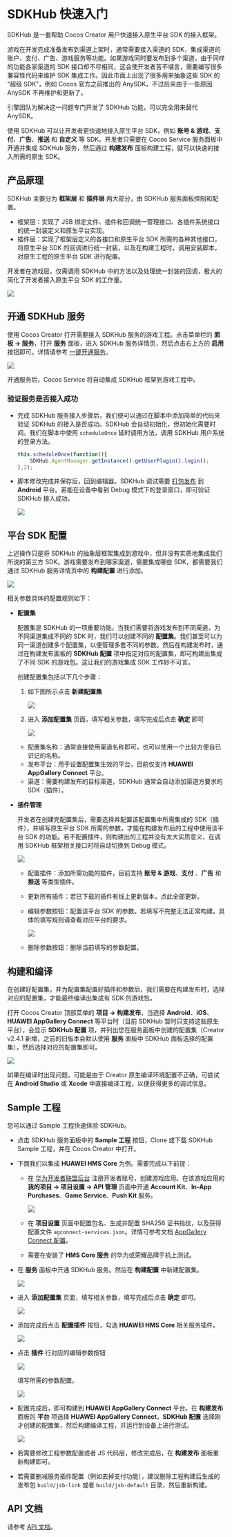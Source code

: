 # SDKHub 快速入门

SDKHub 是一套帮助 Cocos Creator 用户快速接入原生平台 SDK 的接入框架。

游戏在开发完成准备发布到渠道上架时，通常需要接入渠道的 SDK，集成渠道的账户、支付、广告、游戏服务等功能。如果游戏同时要发布到多个渠道，由于同样的功能各家渠道的 SDK 接口却不尽相同，这会使开发者苦不堪言，需要编写很多兼容性代码来维护 SDK 集成工作。因此市面上出现了很多用来抽象这些 SDK 的 “超级 SDK”，例如 Cocos 官方之前推出的 AnySDK，不过后来由于一些原因 AnySDK 不再维护和更新了。

引擎团队为解决这一问题专门开发了 SDKHub 功能，可以完全用来替代 AnySDK。

使用 SDKHub 可以让开发者更快速地接入原生平台 SDK，例如 **账号 & 游戏**、**支付**、**广告**、**推送** 和 **自定义** 等 SDK。开发者只需要在 Cocos Service 服务面板中开通并集成 SDKHub 服务，然后通过 **构建发布** 面板构建工程，就可以快速的接入所需的原生 SDK。

## 产品原理

SDKHub 主要分为 **框架层** 和 **插件层** 两大部分，由 SDKHub 服务面板控制和配置。

- 框架层：实现了 JSB 绑定文件、插件和回调统一管理接口、各插件系统接口的统一封装定义和原生平台实现。
- 插件层：实现了框架层定义的各接口和原生平台 SDK 所需的各种其他接口，将原生平台 SDK 的回调进行统一封装，以及在构建工程时，调用安装脚本，对原生工程的原生平台 SDK 进行配置。

开发者在游戏层，仅需调用 SDKHub 中的方法以及处理统一封装的回调，极大的简化了开发者接入原生平台 SDK 的工作量。

![](sdkhub/sdkhub-intro.png)

## 开通 SDKHub 服务

使用 Cocos Creator 打开需要接入 SDKHub 服务的游戏工程。点击菜单栏的 **面板 -> 服务**，打开 **服务** 面板，进入 SDKHub 服务详情页，然后点击右上方的 **启用** 按钮即可。详情请参考 [一键开通服务](./oneclick-provisioning.md)。

![](sdkhub/sdkhub-provisioning.png)

开通服务后，Cocos Service 将自动集成 SDKHub 框架到游戏工程中。

### 验证服务是否接入成功

- 完成 SDKHub 服务接入步骤后，我们便可以通过在脚本中添加简单的代码来验证 SDKHub 的接入是否成功。SDKHub 会自动初始化，但初始化需要时间。我们在脚本中使用 `scheduleOnce` 延时调用方法，调用 SDKHub 用户系统的登录方法。

  ```js
  this.scheduleOnce(function(){
      SDKHub.AgentManager.getInstance().getUserPlugin().login();
  },2);
  ```

- 脚本修改完成并保存后，回到编辑器。SDKHub 调试需要 [打包发布](../publish/publish-native.md) 到 **Android** 平台。若能在设备中看到 Debug 模式下的登录窗口，即可验证 SDKHub 接入成功。

  ![](sdkhub/sdkhub-debugging.jpg)
    
## 平台 SDK 配置

上述操作只是将 SDKHub 的抽象层框架集成到游戏中，但并没有实质地集成我们所说的第三方 SDK。游戏需要发布到哪家渠道，需要集成哪些 SDK，都需要我们通过 SDKHub 服务详情页中的 **构建配置** 进行添加。

![](sdkhub/sdkhub-panel1.jpeg)

相关参数具体的配置规则如下：

- **配置集**

  配置集是 SDKHub 的一项重要功能。当我们需要将游戏发布到不同渠道，为不同渠道集成不同的 SDK 时，我们可以创建不同的 **配置集**。我们甚至可以为同一渠道创建多个配置集，以便管理多套不同的参数。然后在构建发布时，通过在构建发布面板的 **SDKHub 配置** 项中指定对应的配置集，即可构建出集成了不同 SDK 的游戏包。这让我们的游戏集成 SDK 工作妙不可言。

  创建配置集包括以下几个步骤：

  1. 如下图所示点击 **新建配置集**

      ![](sdkhub/sdkhub-panel2.jpeg)

  2. 进入 **添加配置集** 页面，填写相关参数，填写完成后点击 **确定** 即可

      ![](sdkhub/sdkhub-panel5.jpg)

    - 配置集名称：通常直接使用渠道名称即可，也可以使用一个比较方便自已识记的名称。
    - 发布平台：用于设置配置集生效的平台，目前仅支持 **HUAWEI AppGallery Connect** 平台。
    - 渠道：需要构建发布的目标渠道，SDKHub 通常会自动添加渠道方要求的 SDK（插件）。

- **插件管理**

  开发者在创建完配置集后，需要选择并配置该配置集中所需集成的 SDK（插件），并填写原生平台 SDK 所需的参数，才能在构建发布后的工程中使用该平台 SDK 的功能。若不配置插件，则构建出的工程并没有太大实质意义，在调用 SDKHub 框架相关接口时将自动切换到 Debug 模式。

  ![](sdkhub/sdkhub-panel3.jpeg)

  - 配置插件：添加所需功能的插件，目前支持 **账号 & 游戏**、**支付** 、**广告** 和 **推送** 等类型插件。
  - 更新所有插件：若已下载的插件有线上更新版本，点此全部更新。
  - 编辑参数按钮：配置该平台 SDK 的参数。若填写不完整无法正常构建。具体的填写规则请查看对应平台的要求。

    ![](sdkhub/sdkhub-panel4.png)

  - 删除参数按钮：删除当前填写的参数配置。

## 构建和编译

在创建好配置集，并为配置集配置好插件和参数后，我们需要在构建发布时，选择对应的配置集，才能最终编译出集成有 SDK 的游戏包。

打开 Cocos Creator 顶部菜单的 **项目 -> 构建发布**，当选择 **Android**、**iOS**、**HUAWEI AppGallery Connect** 等平台时（目前 SDKHub 暂时只支持这些原生平台），会显示 **SDKHub 配置** 项，并列出您在服务面板中创建的配置集（Creator v2.4.1 新增，之前的旧版本会默认使用 **服务** 面板中 SDKHub 面板选择的配置集），然后选择对应的配置集即可。

![](sdkhub/sdkhub-build1.jpg)

如果在编译时出现问题，可能是由于 Creator 原生编译环境配置不正确，可尝试在 **Android Studio** 或 **Xcode** 中直接编译工程，以便获得更多的调试信息。

## Sample 工程

您可以通过 Sample 工程快速体验 SDKHub。

- 点击 SDKHub 服务面板中的 **Sample 工程** 按钮，Clone 或下载 SDKHub Sample 工程，并在 Cocos Creator 中打开。

- 下面我们以集成 **HUAWEI HMS Core** 为例。需要完成以下前提：

  - 在 [华为开发者联盟后台](https://developer.huawei.com/consumer/cn/console) 注册开发者账号，创建游戏应用。在该游戏应用的 **我的项目 -> 项目设置 -> API 管理** 页面中开通 **Account Kit**、**In-App Purchases**、**Game Service**、**Push Kit** 服务。
      
    ![](sdkhub/sdkhub-hms-config.png)
      
  - 在 **项目设置** 页面中配置包名、生成并配置 SHA256 证书指纹，以及获得配置文件 `agconnect-services.json`。详情可参考文档 [AppGallery Connect 配置](https://developer.huawei.com/consumer/cn/doc/development/HMS-Guides/account-preparation#h1-1573697333903)。
      
  - 需要在安装了 **HMS Core 服务** 的华为或荣耀品牌手机上测试。

- 在 **服务** 面板中开通 SDKHub 服务。然后在 **构建配置** 中新建配置集。

  ![](sdkhub/sdkhub-panel2.jpeg)

- 进入 **添加配置集** 页面，填写相关参数，填写完成后点击 **确定** 即可。

  ![](sdkhub/sdkhub-config-group2.png)
    
- 添加完成后点击 **配置插件** 按钮，勾选 **HUAWEI HMS Core** 相关服务插件。

  ![](sdkhub/sdkhub-config-group3.png)

- 点击 **插件** 行对应的编辑参数按钮

  ![](sdkhub/sdkhub-config-group4.jpeg)

  填写所需的参数配置。

  ![](sdkhub/sdkhub-config-group5.jpeg)
    
- 配置完成后，即可构建到 **HUAWEI AppGallery Connect** 平台。在 **构建发布** 面板的 **平台** 项选择 **HUAWEI AppGallery Connect**，**SDKHub 配置** 选择刚才创建的配置集，然后构建编译工程，并运行到设备上进行测试。

  ![](sdkhub/sdkhub-config-group6.jpg)

- 若需要修改工程参数配置或者 JS 代码层，修改完成后，在 **构建发布** 面板重新构建即可。

- 若需要删减服务插件配置（例如去掉支付功能），建议删除工程构建后生成的发布包 `build/jsb-link` 或者 `build/jsb-default` 目录，然后重新构建。

## API 文档

请参考 [API 文档](https://docs.cocos.com/service/api/zh/modules/_sdkhub_.sdkhub.html)。
